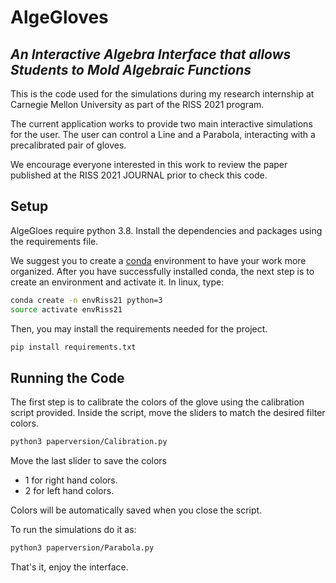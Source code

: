 # AlgeGloves
## _An Interactive Algebra Interface that allows Students to Mold Algebraic Functions_

This is the code used for the simulations during my research internship at Carnegie Mellon University as part of the RISS 2021 program.

The current application works to provide two main interactive simulations for the user. The user can control a Line and a Parabola, interacting with a precalibrated pair of gloves.

We encourage everyone interested in this work to review the paper published at the RISS 2021 JOURNAL prior to check this code.

## Setup

AlgeGloes require python 3.8.
Install the dependencies and packages using the requirements file.

We suggest you to create a [conda](https://docs.anaconda.com/anaconda/install/) environment to have your work more organized.
After you have successfully installed conda, the next step is to create an environment and activate it. In linux, type:

```sh
conda create -n envRiss21 python=3
source activate envRiss21
```
Then, you may install the requirements needed for the project.
```sh
pip install requirements.txt
```

## Running the Code
The first step is to calibrate the colors of the glove using the calibration script provided. Inside the script, move the sliders to match the desired filter colors.
```sh
python3 paperversion/Calibration.py
```
Move the last slider to save the colors 
- 1 for right hand colors.
- 2 for left hand colors.

Colors will be automatically saved when you close the script.

To run the simulations do it as:
```sh
python3 paperversion/Parabola.py
```
That's it, enjoy the interface.
